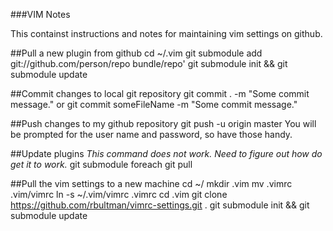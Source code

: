 ###VIM Notes

This containst instructions and notes for maintaining vim settings on github.

##Pull a new plugin from github
	cd ~/.vim
	git submodule add git://github.com/person/repo bundle/repo'
	git submodule init && git submodule update

##Commit changes to local git repository
	git commit . -m "Some commit message."
or
	git commit someFileName -m "Some commit message."

##Push changes to my github repository
	git push -u origin master
You will be prompted for the user name and password, so have those handy.

##Update plugins
*This command does not work.  Need to figure out how do get it to work.*
	git submodule foreach git pull

##Pull the vim settings to a new machine
	cd ~/
	mkdir .vim
	mv .vimrc .vim/vimrc
	ln -s ~/.vim/vimrc .vimrc
	cd .vim
	git clone https://github.com/rbultman/vimrc-settings.git .
	git submodule init && git submodule update
	

